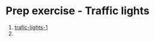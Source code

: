 # Prep exercise - Traffic lights
1. [trafic-lights-1](https://github.com/Nimasaghi-dev/traffic-lights/blob/master/app.js)
2. 